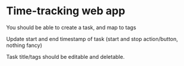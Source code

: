 # Time-tracking web app

You should be able to create a task, and map to tags

Update start and end timestamp of task (start and stop action/button, nothing fancy)

Task title/tags should be editable and deletable.